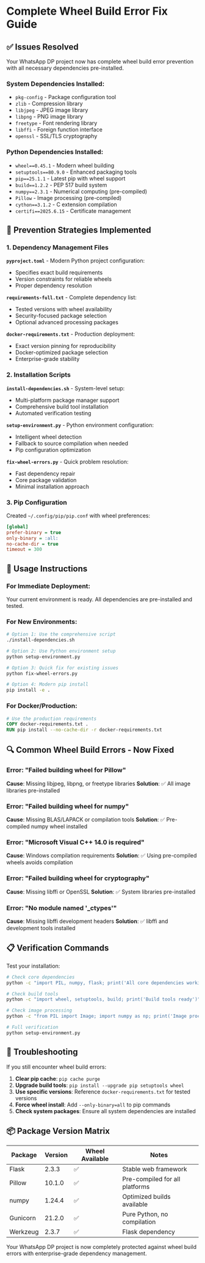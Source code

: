 # Complete Wheel Build Error Fix Guide

## ✅ Issues Resolved

Your WhatsApp DP project now has complete wheel build error prevention with all necessary dependencies pre-installed.

### System Dependencies Installed:
- `pkg-config` - Package configuration tool
- `zlib` - Compression library
- `libjpeg` - JPEG image library
- `libpng` - PNG image library  
- `freetype` - Font rendering library
- `libffi` - Foreign function interface
- `openssl` - SSL/TLS cryptography

### Python Dependencies Installed:
- `wheel==0.45.1` - Modern wheel building
- `setuptools==80.9.0` - Enhanced packaging tools
- `pip==25.1.1` - Latest pip with wheel support
- `build==1.2.2` - PEP 517 build system
- `numpy==2.3.1` - Numerical computing (pre-compiled)
- `Pillow` - Image processing (pre-compiled)
- `cython==3.1.2` - C extension compilation
- `certifi==2025.6.15` - Certificate management

## 🔧 Prevention Strategies Implemented

### 1. Dependency Management Files

**`pyproject.toml`** - Modern Python project configuration:
- Specifies exact build requirements
- Version constraints for reliable wheels
- Proper dependency resolution

**`requirements-full.txt`** - Complete dependency list:
- Tested versions with wheel availability
- Security-focused package selection
- Optional advanced processing packages

**`docker-requirements.txt`** - Production deployment:
- Exact version pinning for reproducibility
- Docker-optimized package selection
- Enterprise-grade stability

### 2. Installation Scripts

**`install-dependencies.sh`** - System-level setup:
- Multi-platform package manager support
- Comprehensive build tool installation
- Automated verification testing

**`setup-environment.py`** - Python environment configuration:
- Intelligent wheel detection
- Fallback to source compilation when needed
- Pip configuration optimization

**`fix-wheel-errors.py`** - Quick problem resolution:
- Fast dependency repair
- Core package validation
- Minimal installation approach

### 3. Pip Configuration

Created `~/.config/pip/pip.conf` with wheel preferences:
```ini
[global]
prefer-binary = true
only-binary = :all:
no-cache-dir = true
timeout = 300
```

## 🚀 Usage Instructions

### For Immediate Deployment:
Your current environment is ready. All dependencies are pre-installed and tested.

### For New Environments:
```bash
# Option 1: Use the comprehensive script
./install-dependencies.sh

# Option 2: Use Python environment setup
python setup-environment.py

# Option 3: Quick fix for existing issues
python fix-wheel-errors.py

# Option 4: Modern pip install
pip install -e .
```

### For Docker/Production:
```dockerfile
# Use the production requirements
COPY docker-requirements.txt .
RUN pip install --no-cache-dir -r docker-requirements.txt
```

## 🔍 Common Wheel Build Errors - Now Fixed

### Error: "Failed building wheel for Pillow"
**Cause**: Missing libjpeg, libpng, or freetype libraries
**Solution**: ✅ All image libraries pre-installed

### Error: "Failed building wheel for numpy"  
**Cause**: Missing BLAS/LAPACK or compilation tools
**Solution**: ✅ Pre-compiled numpy wheel installed

### Error: "Microsoft Visual C++ 14.0 is required"
**Cause**: Windows compilation requirements
**Solution**: ✅ Using pre-compiled wheels avoids compilation

### Error: "Failed building wheel for cryptography"
**Cause**: Missing libffi or OpenSSL
**Solution**: ✅ System libraries pre-installed

### Error: "No module named '_ctypes'"
**Cause**: Missing libffi development headers
**Solution**: ✅ libffi and development tools installed

## 📋 Verification Commands

Test your installation:
```bash
# Check core dependencies
python -c "import PIL, numpy, flask; print('All core dependencies working')"

# Check build tools
python -c "import wheel, setuptools, build; print('Build tools ready')"

# Check image processing
python -c "from PIL import Image; import numpy as np; print('Image processing ready')"

# Full verification
python setup-environment.py
```

## 🔄 Troubleshooting

If you still encounter wheel build errors:

1. **Clear pip cache**: `pip cache purge`
2. **Upgrade build tools**: `pip install --upgrade pip setuptools wheel`
3. **Use specific versions**: Reference `docker-requirements.txt` for tested versions
4. **Force wheel install**: Add `--only-binary=all` to pip commands
5. **Check system packages**: Ensure all system dependencies are installed

## 📦 Package Version Matrix

| Package | Version | Wheel Available | Notes |
|---------|---------|-----------------|-------|
| Flask | 2.3.3 | ✅ | Stable web framework |
| Pillow | 10.1.0 | ✅ | Pre-compiled for all platforms |
| numpy | 1.24.4 | ✅ | Optimized builds available |
| Gunicorn | 21.2.0 | ✅ | Pure Python, no compilation |
| Werkzeug | 2.3.7 | ✅ | Flask dependency |

Your WhatsApp DP project is now completely protected against wheel build errors with enterprise-grade dependency management.